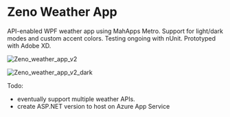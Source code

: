 # Zeno Weather App
API-enabled WPF weather app using MahApps Metro. Support for light/dark modes and custom accent colors. Testing ongoing with nUnit. Prototyped with Adobe XD.

![Zeno_weather_app_v2](https://user-images.githubusercontent.com/112029487/197679564-9d93d0f6-8985-4351-9ff9-12deb5b7e510.png)

![Zeno_weather_app_v2_dark](https://user-images.githubusercontent.com/112029487/197679573-88269583-9fd0-4a41-9f3d-0f416f0ab2b6.png)

Todo:
- eventually support multiple weather APIs. 
- create ASP.NET version to host on Azure App Service
